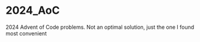 # 2024_AoC
 2024 Advent of Code problems. Not an optimal solution, just the one I found most convenient

